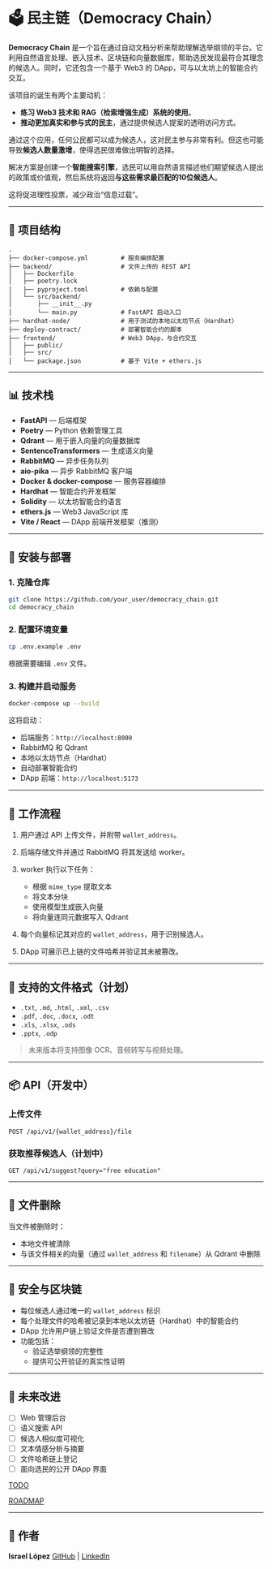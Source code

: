 # 🗳️ 民主链（Democracy Chain）

**Democracy Chain** 是一个旨在通过自动文档分析来帮助理解选举纲领的平台。它利用自然语言处理、嵌入技术、区块链和向量数据库，帮助选民发现最符合其理念的候选人。同时，它还包含一个基于 Web3 的 DApp，可与以太坊上的智能合约交互。

该项目的诞生有两个主要动机：

- **练习 Web3 技术和 RAG（检索增强生成）系统的使用**。
- **推动更加真实和参与式的民主**，通过提供候选人提案的透明访问方式。

通过这个应用，任何公民都可以成为候选人，这对民主参与非常有利。但这也可能导致**候选人数量激增**，使得选民很难做出明智的选择。

解决方案是创建一个**智能搜索引擎**，选民可以用自然语言描述他们期望候选人提出的政策或价值观，然后系统将返回**与这些需求最匹配的10位候选人**。

这将促进理性投票，减少政治“信息过载”。

---

## 📁 项目结构

```
.
├── docker-compose.yml         # 服务编排配置
├── backend/                   # 文件上传的 REST API
│   ├── Dockerfile
│   ├── poetry.lock
│   ├── pyproject.toml         # 依赖与配置
│   └── src/backend/
│       ├── __init__.py
│       └── main.py            # FastAPI 启动入口
├── hardhat-node/              # 用于测试的本地以太坊节点（Hardhat）
├── deploy-contract/           # 部署智能合约的脚本
├── frontend/                  # Web3 DApp，与合约交互
│   ├── public/
│   ├── src/
│   └── package.json           # 基于 Vite + ethers.js
```

---

## 📊 技术栈

- **FastAPI** — 后端框架
- **Poetry** — Python 依赖管理工具
- **Qdrant** — 用于嵌入向量的向量数据库
- **SentenceTransformers** — 生成语义向量
- **RabbitMQ** — 异步任务队列
- **aio-pika** — 异步 RabbitMQ 客户端
- **Docker & docker-compose** — 服务容器编排
- **Hardhat** — 智能合约开发框架
- **Solidity** — 以太坊智能合约语言
- **ethers.js** — Web3 JavaScript 库
- **Vite / React** — DApp 前端开发框架（推测）

---

## 🚀 安装与部署

### 1. 克隆仓库

```bash
git clone https://github.com/your_user/democracy_chain.git
cd democracy_chain
```

### 2. 配置环境变量

```bash
cp .env.example .env
```

根据需要编辑 `.env` 文件。

### 3. 构建并启动服务

```bash
docker-compose up --build
```

这将启动：

- 后端服务：`http://localhost:8000`
- RabbitMQ 和 Qdrant
- 本地以太坊节点（Hardhat）
- 自动部署智能合约
- DApp 前端：`http://localhost:5173`

---

## 📄 工作流程

1. 用户通过 API 上传文件，并附带 `wallet_address`。
2. 后端存储文件并通过 RabbitMQ 将其发送给 worker。
3. worker 执行以下任务：
   - 根据 `mime_type` 提取文本
   - 将文本分块
   - 使用模型生成嵌入向量
   - 将向量连同元数据写入 Qdrant

4. 每个向量标记其对应的 `wallet_address`，用于识别候选人。
5. DApp 可展示已上链的文件哈希并验证其未被篡改。

---

## 📂 支持的文件格式（计划）

- `.txt`, `.md`, `.html`, `.xml`, `.csv`
- `.pdf`, `.doc`, `.docx`, `.odt`
- `.xls`, `.xlsx`, `.ods`
- `.pptx`, `.odp`

> 未来版本将支持图像 OCR、音频转写与视频处理。

---

## 📦 API（开发中）

### 上传文件

```
POST /api/v1/{wallet_address}/file
```

### 获取推荐候选人（计划中）

```
GET /api/v1/suggest?query="free education"
```

---

## 🧹 文件删除

当文件被删除时：

- 本地文件被清除
- 与该文件相关的向量（通过 `wallet_address` 和 `filename`）从 Qdrant 中删除

---

## 🔐 安全与区块链

- 每位候选人通过唯一的 `wallet_address` 标识
- 每个处理文件的哈希被记录到本地以太坊链（Hardhat）中的智能合约
- DApp 允许用户链上验证文件是否遭到篡改
- 功能包括：
  - 验证选举纲领的完整性
  - 提供可公开验证的真实性证明

---

## 🔮 未来改进

- [ ] Web 管理后台
- [ ] 语义搜索 API
- [ ] 候选人相似度可视化
- [ ] 文本情感分析与摘要
- [ ] 文件哈希链上登记
- [ ] 面向选民的公开 DApp 界面

[TODO](./TODO.zh.md)

[ROADMAP](./ROADMAP.zh.md)

---

## 👤 作者

**Israel López**
[GitHub](https://github.com/your_user) | [LinkedIn](https://linkedin.com/in/your_user)
